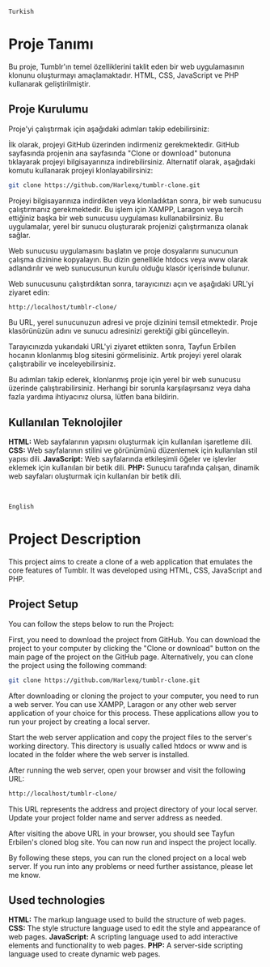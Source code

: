 ```sh
Turkish
```

# Proje Tanımı

Bu proje, Tumblr'ın temel özelliklerini taklit eden bir web uygulamasının klonunu oluşturmayı amaçlamaktadır. HTML, CSS, JavaScript ve PHP kullanarak geliştirilmiştir.

## Proje Kurulumu

Proje'yi çalıştırmak için aşağıdaki adımları takip edebilirsiniz:

İlk olarak, projeyi GitHub üzerinden indirmeniz gerekmektedir. GitHub sayfasında projenin ana sayfasında "Clone or download" butonuna tıklayarak projeyi bilgisayarınıza indirebilirsiniz. Alternatif olarak, aşağıdaki komutu kullanarak projeyi klonlayabilirsiniz:

```sh
git clone https://github.com/Harlexq/tumblr-clone.git
```

Projeyi bilgisayarınıza indirdikten veya klonladıktan sonra, bir web sunucusu çalıştırmanız gerekmektedir. Bu işlem için XAMPP, Laragon veya tercih ettiğiniz başka bir web sunucusu uygulaması kullanabilirsiniz. Bu uygulamalar, yerel bir sunucu oluşturarak projenizi çalıştırmanıza olanak sağlar.

Web sunucusu uygulamasını başlatın ve proje dosyalarını sunucunun çalışma dizinine kopyalayın. Bu dizin genellikle htdocs veya www olarak adlandırılır ve web sunucusunun kurulu olduğu klasör içerisinde bulunur.

Web sunucusunu çalıştırdıktan sonra, tarayıcınızı açın ve aşağıdaki URL'yi ziyaret edin:

```sh
http://localhost/tumblr-clone/
```

Bu URL, yerel sunucunuzun adresi ve proje dizinini temsil etmektedir. Proje klasörünüzün adını ve sunucu adresinizi gerektiği gibi güncelleyin.

Tarayıcınızda yukarıdaki URL'yi ziyaret ettikten sonra, Tayfun Erbilen hocanın klonlanmış blog sitesini görmelisiniz. Artık projeyi yerel olarak çalıştırabilir ve inceleyebilirsiniz.

Bu adımları takip ederek, klonlanmış proje için yerel bir web sunucusu üzerinde çalıştırabilirsiniz. Herhangi bir sorunla karşılaşırsanız veya daha fazla yardıma ihtiyacınız olursa, lütfen bana bildirin.

## Kullanılan Teknolojiler

<strong>HTML:</strong> Web sayfalarının yapısını oluşturmak için kullanılan işaretleme dili.
<strong>CSS:</strong> Web sayfalarının stilini ve görünümünü düzenlemek için kullanılan stil yapısı dili.
<strong>JavaScript:</strong> Web sayfalarında etkileşimli öğeler ve işlevler eklemek için kullanılan bir betik dili.
<strong>PHP:</strong> Sunucu tarafında çalışan, dinamik web sayfaları oluşturmak için kullanılan bir betik dili.

<br>

```sh
English
```

# Project Description

This project aims to create a clone of a web application that emulates the core features of Tumblr. It was developed using HTML, CSS, JavaScript and PHP.

## Project Setup

You can follow the steps below to run the Project:

First, you need to download the project from GitHub. You can download the project to your computer by clicking the "Clone or download" button on the main page of the project on the GitHub page. Alternatively, you can clone the project using the following command:

```sh
git clone https://github.com/Harlexq/tumblr-clone.git
```

After downloading or cloning the project to your computer, you need to run a web server. You can use XAMPP, Laragon or any other web server application of your choice for this process. These applications allow you to run your project by creating a local server.

Start the web server application and copy the project files to the server's working directory. This directory is usually called htdocs or www and is located in the folder where the web server is installed.

After running the web server, open your browser and visit the following URL:

```sh
http://localhost/tumblr-clone/
```

This URL represents the address and project directory of your local server. Update your project folder name and server address as needed.

After visiting the above URL in your browser, you should see Tayfun Erbilen's cloned blog site. You can now run and inspect the project locally.

By following these steps, you can run the cloned project on a local web server. If you run into any problems or need further assistance, please let me know.

## Used technologies

<strong>HTML:</strong> The markup language used to build the structure of web pages.
<strong>CSS:</strong> The style structure language used to edit the style and appearance of web pages.
<strong>JavaScript:</strong> A scripting language used to add interactive elements and functionality to web pages.
<strong>PHP:</strong> A server-side scripting language used to create dynamic web pages.
<br>